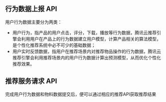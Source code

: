 ## 行为数据上报 API

用户行为数据主要分为两类：  

- 用户行为，指产品的用户点击，评分，下载，播放等行为数据，腾讯云推荐引擎会利用用户在产品上的行为数据建立用户模型，计算产品相关的算法模型，是个性化推荐系统中必不可少的基础数据；  
- 用户实时反馈数据，指用户在推荐场景内对推荐物品操作的行为数据，腾讯云推荐引擎会利用推荐场景内的用户行为数据计算出预测模型，从而优化个性化推荐效果。


## 推荐服务请求 API

完成用户行为数据和物料数据提交后，便可以通过相应的推荐API获取推荐结果
